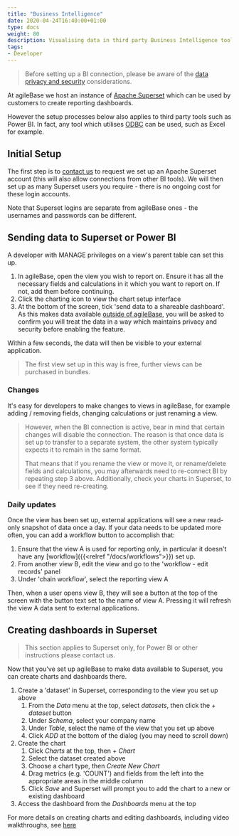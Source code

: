 ```yaml
---
title: "Business Intelligence"
date: 2020-04-24T16:40:00+01:00
type: docs
weight: 80
description: Visualising data in third party Business Intelligence tools
tags:
- Developer
---
```


> Before setting up a BI connection, please be aware of the [data privacy and security](/docs/charting#privacy-and-data-security) considerations.

At agileBase we host an instance of [Apache Superset](https://superset.apache.org) which can be used by customers to create reporting dashboards.

However the setup processes below also applies to third party tools such as Power BI. In fact, any tool which utilises [ODBC](https://en.wikipedia.org/wiki/Open_Database_Connectivity) can be used, such as Excel for example.

## Initial Setup

The first step is to [contact us](https://agilechilli.com/contact-us/) to request we set up an Apache Superset account (this will also allow connections from other BI tools). We will then set up as many Superset users you require - there is no ongoing cost for these login accounts.

Note that Superset logins are separate from agileBase ones - the usernames and passwords can be different.

## Sending data to Superset or Power BI

A developer with MANAGE privileges on a view's parent table can set this up.

1) In agileBase, open the view you wish to report on. Ensure it has all the necessary fields and calculations in it which you want to report on. If not, add them before continuing.
2) Click the charting icon to view the chart setup interface
3) At the bottom of the screen, tick 'send data to a shareable dashboard'. As this makes data available [outside of agileBase](charting#privacy-and-data-security), you will be asked to confirm you will treat the data in a way which maintains privacy and security before enabling the feature.

Within a few seconds, the data will then be visible to your external application.

> The first view set up in this way is free, further views can be purchased in bundles.

### Changes
It's easy for developers to make changes to views in agileBase, for example adding / removing fields, changing calculations or just renaming a view.

> However, when the BI connection is active, bear in mind that certain changes will disable the connection. The reason is that once data is set up to transfer to a separate system, the other system typically expects it to remain in the same format.
>
> That means that if you rename the view or move it, or rename/delete fields and calculations, you may afterwards need to re-connect BI by repeating step 3 above. Additionally, check your charts in Superset, to see if they need re-creating.

### Daily updates

Once the view has been set up, external applications will see a new read-only snapshot of data once a day. If your data needs to be updated more often, you can add a workflow button to accomplish that:
1) Ensure that the view A is used for reporting only, in particular it doesn't have any [workflow]({{<relref "/docs/workflows">}}) set up.
2) From another view B, edit the view and go to the 'workflow - edit records' panel
3) Under 'chain workflow', select the reporting view A

Then, when a user opens view B, they will see a button at the top of the screen with the button text set to the name of view A. Pressing it will refresh the view A data sent to external applications.

## Creating dashboards in Superset

> This section applies to Superset only, for Power BI or other instructions please contact us.

Now that you've set up agileBase to make data available to Superset, you can create charts and dashboards there.

1) Create a 'dataset' in Superset, corresponding to the view you set up above
    1) From the *Data* menu at the top, select *datasets*, then click the *+ dataset* button
    2) Under *Schema*, select your company name
    3) Under *Table*, select the name of the view that you set up above
    4) Click *ADD* at the bottom of the dialog (you may need to scroll down)
2) Create the chart
    1) Click *Charts* at the top, then *+ Chart*
    2) Select the dataset created above
    3) Choose a chart type, then *Create New Chart*
    4) Drag metrics (e.g. 'COUNT') and fields from the left into the appropriate areas in the middle column
    5) Click *Save* and Superset will prompt you to add the chart to a new or existing dashboard
2) Access the dashboard from the *Dashboards* menu at the top

For more details on creating charts and editing dashboards, including video walkthroughs, see [here](https://docs.preset.io/docs/create-a-chart)







